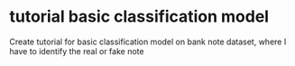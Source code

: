# tutorial basic classification model
Create tutorial for basic classification model on bank note dataset, where I have to identify the real or fake note
